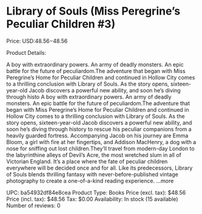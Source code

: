 # Library of Souls (Miss Peregrine’s Peculiar Children #3)

Price: USD:$48.56-$48.56

Product Details:

A boy with extraordinary powers. An army of deadly monsters. An epic battle for the future of peculiardom.The adventure that began with Miss Peregrine’s Home for Peculiar Children and continued in Hollow City comes to a thrilling conclusion with Library of Souls. As the story opens, sixteen-year-old Jacob discovers a powerful new ability, and soon he’s diving through histo A boy with extraordinary powers. An army of deadly monsters. An epic battle for the future of peculiardom.The adventure that began with Miss Peregrine’s Home for Peculiar Children and continued in Hollow City comes to a thrilling conclusion with Library of Souls. As the story opens, sixteen-year-old Jacob discovers a powerful new ability, and soon he’s diving through history to rescue his peculiar companions from a heavily guarded fortress. Accompanying Jacob on his journey are Emma Bloom, a girl with fire at her fingertips, and Addison MacHenry, a dog with a nose for sniffing out lost children.They’ll travel from modern-day London to the labyrinthine alleys of Devil’s Acre, the most wretched slum in all of Victorian England. It’s a place where the fate of peculiar children everywhere will be decided once and for all. Like its predecessors, Library of Souls blends thrilling fantasy with never-before-published vintage photography to create a one-of-a-kind reading experience. ...more

UPC: ba54932df84e8cea
Product Type: Books
Price (excl. tax): $48.56
Price (incl. tax): $48.56
Tax: $0.00
Availability: In stock (15 available)
Number of reviews: 0